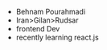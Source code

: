 - Behnam Pourahmadi
- Iran>Gilan>Rudsar
- frontend Dev 
- recently learning react.js

<!---
BehnamPourahmadi/BehnamPourahmadi is a ✨ special ✨ repository because its `README.md` (this file) appears on your GitHub profile.
You can click the Preview link to take a look at your changes.
--->
